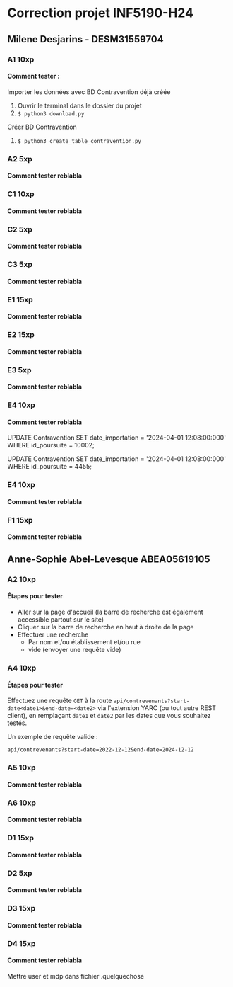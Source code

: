 # Correction projet INF5190-H24

## Milene Desjarins - DESM31559704

### A1 10xp

#### Comment tester :
Importer les données avec BD Contravention déjà créée
1. Ouvrir le terminal dans le dossier du projet
2. `$ python3 download.py`

Créer BD Contravention
1. `$ python3 create_table_contravention.py`

### A2 5xp

#### Comment tester reblabla

### C1 10xp

#### Comment tester reblabla

### C2 5xp

#### Comment tester reblabla

### C3 5xp

#### Comment tester reblabla

### E1 15xp

#### Comment tester reblabla

### E2 15xp

#### Comment tester reblabla

### E3 5xp

#### Comment tester reblabla

### E4 10xp

#### Comment tester reblabla

UPDATE Contravention SET date_importation = '2024-04-01 12:08:00:000' WHERE
id_poursuite = 10002;

UPDATE Contravention SET date_importation = '2024-04-01 12:08:00:000' WHERE
id_poursuite = 4455;

### E4 10xp

#### Comment tester reblabla

### F1 15xp

#### Comment tester reblabla

## Anne-Sophie Abel-Levesque ABEA05619105

### A2 10xp

#### Étapes pour tester
- Aller sur la page d'accueil (la barre de recherche est également accessible partout sur le site) 
- Cliquer sur la barre de recherche en haut à droite de la page
- Effectuer une recherche
    - Par nom et/ou établissement et/ou rue
    - vide (envoyer une requête vide)

### A4 10xp

#### Étapes pour tester
Effectuez une requête `GET` à la route `api/contrevenants?start-date<date1>&end-date=<date2>` via l'extension YARC (ou tout autre REST client), en remplaçant `date1` et `date2` par les dates que vous souhaitez testés.  

Un exemple de requête valide : 

```text
api/contrevenants?start-date=2022-12-12&end-date=2024-12-12
```


### A5 10xp

#### Comment tester reblabla

### A6 10xp

#### Comment tester reblabla

### D1 15xp

#### Comment tester reblabla

### D2 5xp

#### Comment tester reblabla

### D3 15xp

#### Comment tester reblabla

### D4 15xp

#### Comment tester reblabla

Mettre user et mdp dans fichier .quelquechose 

